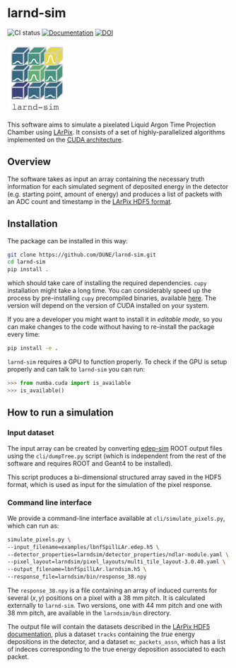 # larnd-sim

![CI status](https://github.com/DUNE/larnd-sim/workflows/CI/badge.svg)
[![Documentation](https://img.shields.io/badge/docs-online-success)](https://dune.github.io/larnd-sim)
[![DOI](https://zenodo.org/badge/DOI/10.5281/zenodo.4582721.svg)](https://doi.org/10.5281/zenodo.4582721)

<img alt="larnd-sim" src="docs/logo.png" height="160" />

This software aims to simulate a pixelated Liquid Argon Time Projection Chamber using [LArPix](https://arxiv.org/abs/1808.02969). It consists of a set of highly-parallelized algorithms implemented on the [CUDA architecture](https://developer.nvidia.com/cuda-toolkit).

## Overview

The software takes as input an array containing the necessary truth information for each simulated segment of deposited energy in the detector (e.g. starting point, amount of energy) and produces a list of packets with an ADC count and timestamp in the [LArPix HDF5 format](https://larpix-control.readthedocs.io/en/stable/api/format/hdf5format.html).

## Installation

The package can be installed in this way:

```bash
git clone https://github.com/DUNE/larnd-sim.git
cd larnd-sim
pip install .
```

which should take care of installing the required dependencies. `cupy` installation might take a long time. You can considerably speed up the process by pre-installing `cupy` precompiled binaries, available [here](https://docs.cupy.dev/en/stable/install.html#installing-cupy). The version will depend on the version of CUDA installed on your system.

If you are a developer you might want to install it in _editable mode_, so you can make changes to the code without having to re-install the package every time:

```bash
pip install -e .
```

`larnd-sim` requires a GPU to function properly. To check if the GPU is setup properly and can talk to `larnd-sim` you can run:

```python
>>> from numba.cuda import is_available
>>> is_available()
```

## How to run a simulation

### Input dataset

The input array can be created by converting [edep-sim](https://github.com/ClarkMcGrew/edep-sim) ROOT output files using the `cli/dumpTree.py` script (which is independent from the rest of the software and requires ROOT and Geant4 to be installed).

This script produces a bi-dimensional structured array saved in the HDF5 format, which is used as input for the simulation of the pixel response.

### Command line interface

We provide a command-line interface available at `cli/simulate_pixels.py`, which can run as:

```bash
simulate_pixels.py \
--input_filename=examples/lbnfSpillLAr.edep.h5 \
--detector_properties=larndsim/detector_properties/ndlar-module.yaml \
--pixel_layout=larndsim/pixel_layouts/multi_tile_layout-3.0.40.yaml \
--output_filename=lbnfSpillLAr.larndsim.h5 \
--response_file=larndsim/bin/response_38.npy
```

The `response_38.npy` is a file containing an array of induced currents for several $(x,y)$ positions on a pixel with a 38 mm pitch. It is calculated externally to `larnd-sim`. Two versions, one with 44 mm pitch and one with 38 mm pitch, are available in the `larndsim/bin` directory.

The output file will contain the datasets described in the [LArPix HDF5 documentation](https://larpix-control.readthedocs.io/en/stable/api/format/hdf5format.html), plus a dataset `tracks` containing the _true_ energy depositions in the detector, and a dataset `mc_packets_assn`, which has a list of indeces corresponding to the true energy deposition associated to each packet.
